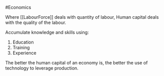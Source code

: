 #Economics 

Where [[LabourForce]] deals with quantity of labour, Human capital deals with the quality of the labour.

Accumulate knowledge and skills using:
1. Education
2. Training
3. Experience


The better the human capital of an economy is, the better the use of technology to leverage production. 